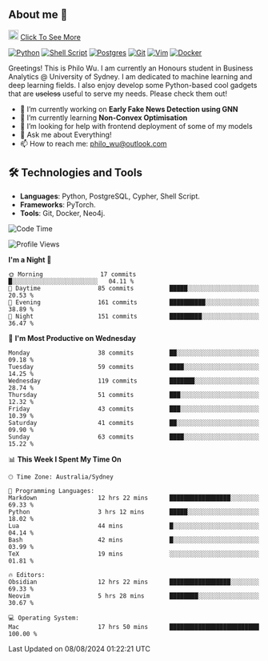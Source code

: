 ## About me 🤗

<a href="#"><img src="https://media.giphy.com/media/hvRJCLFzcasrR4ia7z/giphy.gif" width="20px" height="20px"></a> [Click To See More](https://codeboyphilo.github.io)

[![Python](https://img.shields.io/badge/python-3670A0?style=for-the-badge&logo=python&logoColor=ffdd54)](#)
[![Shell Script](https://img.shields.io/badge/shell_script-%23121011.svg?style=for-the-badge&logo=gnu-bash&logoColor=white)](#)
[![Postgres](https://img.shields.io/badge/postgres-%23316192.svg?style=for-the-badge&logo=postgresql&logoColor=white)](#)
[![Git](https://img.shields.io/badge/git-%23F05033.svg?style=for-the-badge&logo=git&logoColor=white)](#)
[![Vim](https://img.shields.io/badge/VIM-%2311AB00.svg?style=for-the-badge&logo=vim&logoColor=white)](#)
[![Docker](https://img.shields.io/badge/docker-%230db7ed.svg?style=for-the-badge&logo=docker&logoColor=white)](#)

Greetings! This is Philo Wu. I am currently an Honours student in Business Analytics \@ University of Sydney. I am dedicated to machine learning and deep learning fields. I also enjoy develop some Python-based cool gadgets that are ~~useless~~ useful to serve my needs. Please check them out!

- 🔭 I’m currently working on **Early Fake News Detection using GNN**
- 🌱 I’m currently learning **Non-Convex Optimisation**
- 🤔 I’m looking for help with frontend deployment of some of my models
- 💬 Ask me about Everything!
- 📫 How to reach me: philo_wu@outlook.com

## 🛠 Technologies and Tools
- **Languages**: Python, PostgreSQL, Cypher, Shell Script.
- **Frameworks**: PyTorch.
- **Tools**: Git, Docker, Neo4j.

<!--START_SECTION:waka-->
![Code Time](http://img.shields.io/badge/Code%20Time-368%20hrs%2043%20mins-blue)

![Profile Views](http://img.shields.io/badge/Profile%20Views-0-blue)

**I'm a Night 🦉** 

```text
🌞 Morning                17 commits          █░░░░░░░░░░░░░░░░░░░░░░░░   04.11 % 
🌆 Daytime                85 commits          █████░░░░░░░░░░░░░░░░░░░░   20.53 % 
🌃 Evening                161 commits         ██████████░░░░░░░░░░░░░░░   38.89 % 
🌙 Night                  151 commits         █████████░░░░░░░░░░░░░░░░   36.47 % 
```
📅 **I'm Most Productive on Wednesday** 

```text
Monday                   38 commits          ██░░░░░░░░░░░░░░░░░░░░░░░   09.18 % 
Tuesday                  59 commits          ████░░░░░░░░░░░░░░░░░░░░░   14.25 % 
Wednesday                119 commits         ███████░░░░░░░░░░░░░░░░░░   28.74 % 
Thursday                 51 commits          ███░░░░░░░░░░░░░░░░░░░░░░   12.32 % 
Friday                   43 commits          ███░░░░░░░░░░░░░░░░░░░░░░   10.39 % 
Saturday                 41 commits          ██░░░░░░░░░░░░░░░░░░░░░░░   09.90 % 
Sunday                   63 commits          ████░░░░░░░░░░░░░░░░░░░░░   15.22 % 
```


📊 **This Week I Spent My Time On** 

```text
🕑︎ Time Zone: Australia/Sydney

💬 Programming Languages: 
Markdown                 12 hrs 22 mins      █████████████████░░░░░░░░   69.33 % 
Python                   3 hrs 12 mins       █████░░░░░░░░░░░░░░░░░░░░   18.02 % 
Lua                      44 mins             █░░░░░░░░░░░░░░░░░░░░░░░░   04.14 % 
Bash                     42 mins             █░░░░░░░░░░░░░░░░░░░░░░░░   03.99 % 
TeX                      19 mins             ░░░░░░░░░░░░░░░░░░░░░░░░░   01.81 % 

🔥 Editors: 
Obsidian                 12 hrs 22 mins      █████████████████░░░░░░░░   69.33 % 
Neovim                   5 hrs 28 mins       ████████░░░░░░░░░░░░░░░░░   30.67 % 

💻 Operating System: 
Mac                      17 hrs 50 mins      █████████████████████████   100.00 % 
```


 Last Updated on 08/08/2024 01:22:21 UTC
<!--END_SECTION:waka-->
